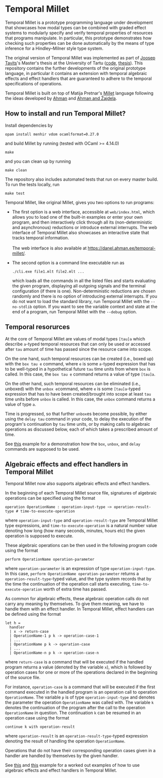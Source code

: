 # Temporal Millet

Temporal Millet is a prototype programming language under development that showcases how modal types can be combined with graded effect systems to modularly specify and verify temporal properties of resources that programs manipulate. In particular, this prototype demonstrates how checking such properties can be done automatically by the means of type inference for a Hindley–Milner style type system.

The original version of Temporal Millet was implemented as part of [Joosep Tavits](https://github.com/joosepgit)'s Master's thesis at the University of Tartu ([code](https://github.com/joosepgit/temporal-millet), [thesis](https://thesis.cs.ut.ee/1c038012-af0d-444a-95dc-7ffc8b3a1f20)). This repository contains the further developments of the original prototype language, in particular it contains an extension with temporal algebraic effects and effect handlers that are guaranteed to adhere to the temporal specifications of operations.

Temporal Millet is built on top of Matija Pretnar's [Millet](https://github.com/matijapretnar/millet) language following the ideas developed by [Ahman](https://doi.org/10.1007/978-3-031-30829-1_1) and [Ahman and Žajdela](https://msfp-workshop.github.io/msfp2024/submissions/ahman+%c5%beajdela.pdf).

## How to install and run Temporal Millet?

Install dependencies by

    opam install menhir vdom ocamlformat=0.27.0

and build Millet by running (tested with OCaml >= 4.14.0)

    make

and you can clean up by running

    make clean

The repository also includes automated tests that run on every master build. To run the tests locally, run

    make test

Temporal Millet, like original Millet, gives you two options to run programs:

- The first option is a web interface, accessible at `web/index.html`, which allows you to load one of the built-in examples or enter your own program, and then interactively click through all its (non-deterministic and asynchronous) reductions or introduce external interrupts. The web interface of Temporal Millet also showcases an interactive state that tracks temporal information.<br/><br/>The web interface is also available at <https://danel.ahman.ee/temporal-millet/>.

- The second option is a command line executable run as

      ./cli.exe file1.mlt file2.mlt ...

  which loads all the commands in all the listed files and starts evaluating the given program, displaying all outgoing signals and the terminal configuration (if there is one). Non-deterministic reductions are chosen randomly and there is no option of introducing external interrupts. If you do not want to load the standard library, run Temporal Millet with the `--no-stdlib` option. If you want to see the variable context and state at the end of a program, run Temporal Millet with the `--debug` option.

## Temporal resorurces

At the core of Temporal Millet are values of modal types `[tau]a` which describe `a`-typed temporal resources that can only be used or accessed after `tau` amount of time has passed since the resource came into scope.

On the one hand, such temporal resources can be created (i.e., boxed up) with the `box tau e` command, where `e` is some `a`-typed expression that has to be well-typed in a hypothetical future `tau` time units from where `box` is called. In this case, the `box tau e` command returns a value of type `[tau]a`.

On the other hand, such temporal resources can be eliminated (i.e., unboxed) with the `unbox e`command, where `e` is some `[tau]a`-typed expression that has to have been created/brought into scope at least `tau` time units before `unbox` is called. In this case, the `unbox` command returns a value of type `a`.

Time is progressed, so that further `unbox`es become possible, by either using the `delay tau` command in your code, to delay the execution of the program's continuation by `tau` time units, or by making calls to algebraic operations as discussed below, each of which takes a prescribed amount of time.

See [this](main/examples/delay.mlt) example for a demonstration how the `box`, `unbox`, and `delay` commands are supposed to be used.

## Algebraic effects and effect handlers in Temporal Millet

Temporal Millet now also supports algebraic effects and effect handlers. 

In the beginning of each Temporal Millet source file, signatures of algebraic operations can be specified using the format
```
operation OperationName : operation-input-type ~> operation-result-type # time-to-execute-operation
```
where `operation-input-type` and `operation-result-type` are Temporal Millet type expressions, and `time-to-execute-operation` is a natural number value denoting how long (how many seconds, minutes, hours etc) the given operation is supposed to execute.

These algebraic operations can be then used in the following program code using the format
```
perform OperationName operation-parameter
```
where `operation-parameter` is an expression of type `operation-input-type`. In this case, `perform OperationName operation-parameter` returns a `operation-result-type`-typed value, and the type system records that by the time the continuation of the operation call starts executing, `time-to-execute-operation` worth of extra time has passed.

As common for algebraic effects, these algebraic operation calls do not carry any meaning by themselves. To give them meaning, we have to handle them with an effect handler. In Temporal Millet, effect handlers can be defined using the format
```
let h = 
  handler
  | x -> return-case
  | OperationName-1 p k -> operation-case-1
  | ...
  | OperationName p k -> operation-case
  | ...
  | OperationName-n p k -> operation-case-n
```
where `return-case` is a command that will be executed if the handled program returns a value (denoted by the variable `x`), which is followed by
operation cases for one or more of the operations declared in the beginning of the source file. 

For instance, `operation-case` is a command that will be executed if the first command executed in the handled program is an operation call to operation 
`OperationName`. The variable `p` is of type `operation-input-type` and denotes the parameter the operation `OperationName` was called with. 
The variable `k` denotes the continuation of the program after the call to the operation `OperationName` in question. The continuation `k` can be resumed 
in an operation case using the format
```
continue k with operation-result
```
where `operation-result` is an `operation-result-type`-typed expression denoting the result of handling the operation `OperationName`.

Operations that do not have their corresponding operation cases given in a handler are handled by themselves by the given handler.

See [this](examples/handlers.mlt) and [this](examples/3dprint_handlers.mlt) example for a worked out examples of how to use algebraic effects and effect handlers in Temporal Millet.
